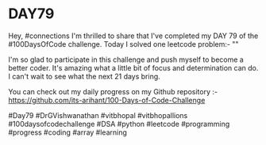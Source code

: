 # DAY79
Hey, #connections I'm thrilled to share that I've completed my DAY 79 of the #100DaysOfCode challenge. Today I solved one leetcode problem:- ""

I'm so glad to participate in this challenge and push myself to become a better coder. It's amazing what a little bit of focus and determination can do. I can't wait to see what the next 21 days bring.

You can check out my daily progress on my Github repository :- https://github.com/its-arihant/100-Days-of-Code-Challenge

#Day79 #DrGVishwanathan #vitbhopal #vitbhopallions #100daysofcodechallenge #DSA #python #leetcode #programming #progress #coding #array #learning 